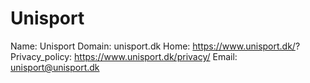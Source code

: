 
# Unisport

Name: Unisport
Domain: unisport.dk
Home: https://www.unisport.dk/?
Privacy_policy: https://www.unisport.dk/privacy/
Email: unisport@unisport.dk
